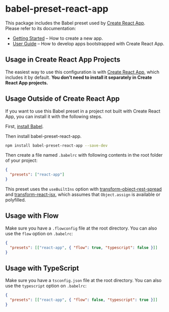 # babel-preset-react-app

This package includes the Babel preset used by [Create React App](https://github.com/facebook/create-react-app).<br>
Please refer to its documentation:

- [Getting Started](https://facebook.github.io/create-react-app/docs/getting-started) – How to create a new app.
- [User Guide](https://facebook.github.io/create-react-app/) – How to develop apps bootstrapped with Create React App.

## Usage in Create React App Projects

The easiest way to use this configuration is with [Create React App](https://github.com/facebook/create-react-app), which includes it by default. **You don’t need to install it separately in Create React App projects.**

## Usage Outside of Create React App

If you want to use this Babel preset in a project not built with Create React App, you can install it with the following steps.

First, [install Babel](https://babeljs.io/docs/setup/).

Then install babel-preset-react-app.

```sh
npm install babel-preset-react-app --save-dev
```

Then create a file named `.babelrc` with following contents in the root folder of your project:

```json
{
  "presets": ["react-app"]
}
```

This preset uses the `useBuiltIns` option with [transform-object-rest-spread](http://babeljs.io/docs/plugins/transform-object-rest-spread/) and [transform-react-jsx](http://babeljs.io/docs/plugins/transform-react-jsx/), which assumes that `Object.assign` is available or polyfilled.

## Usage with Flow

Make sure you have a `.flowconfig` file at the root directory. You can also use the `flow` option on `.babelrc`:

```json
{
  "presets": [["react-app", { "flow": true, "typescript": false }]]
}
```

## Usage with TypeScript

Make sure you have a `tsconfig.json` file at the root directory. You can also use the `typescript` option on `.babelrc`:

```json
{
  "presets": [["react-app", { "flow": false, "typescript": true }]]
}
```
